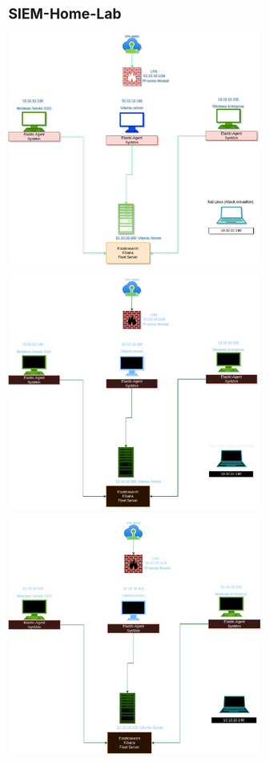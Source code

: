 # SIEM-Home-Lab 

![network-diagram](images/diagram.png)


![network](images/dark.png)

![network](images/diagram-updated.png)


